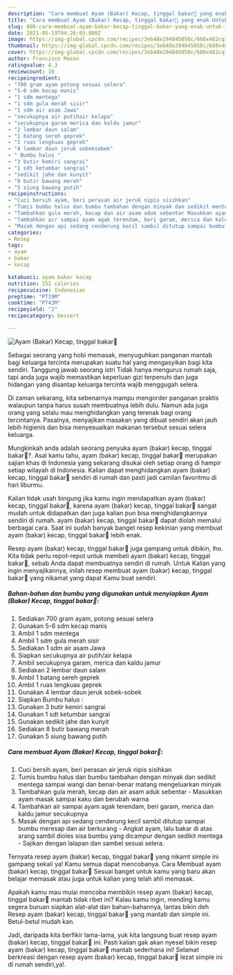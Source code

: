 ```yaml
---
description: "Cara membuat Ayam (Bakar) Kecap, tinggal bakar🤗 yang enak Untuk Jualan"
title: "Cara membuat Ayam (Bakar) Kecap, tinggal bakar🤗 yang enak Untuk Jualan"
slug: 806-cara-membuat-ayam-bakar-kecap-tinggal-bakar-yang-enak-untuk-jualan
date: 2021-05-19T04:26:03.800Z
image: https://img-global.cpcdn.com/recipes/3eb48e294845050c/680x482cq70/ayam-bakar-kecap-tinggal-bakar🤗-foto-resep-utama.jpg
thumbnail: https://img-global.cpcdn.com/recipes/3eb48e294845050c/680x482cq70/ayam-bakar-kecap-tinggal-bakar🤗-foto-resep-utama.jpg
cover: https://img-global.cpcdn.com/recipes/3eb48e294845050c/680x482cq70/ayam-bakar-kecap-tinggal-bakar🤗-foto-resep-utama.jpg
author: Francisco Mason
ratingvalue: 4.3
reviewcount: 10
recipeingredient:
- "700 gram ayam potong sesuai selera"
- "5-6 sdm kecap manis"
- "1 sdm mentega"
- "1 sdm gula merah sisir"
- "1 sdm air asam Jawa"
- "secukupnya air putihair kelapa"
- "secukupnya garam merica dan kaldu jamur"
- "2 lembar daun salam"
- "1 batang sereh geprek"
- "1 ruas lengkuas geprek"
- "4 lembar daun jeruk sobeksobek"
- " Bumbu halus "
- "3 butir kemiri sangrai"
- "1 sdt ketumbar sangrai"
- "sedikit jahe dan kunyit"
- "8 butir bawang merah"
- "5 siung bawang putih"
recipeinstructions:
- "Cuci bersih ayam, beri perasan air jeruk nipis sisihkan"
- "Tumis bumbu halus dan bumbu tambahan dengan minyak dan sedikit mentega sampai wangi dan benar-benar matang mengeluarkan minyak"
- "Tambahkan gula merah, kecap dan air asam aduk sebentar Masukkan ayam masak sampai kaku dan berubah warna"
- "Tambahkan air sampai ayam agak terendam, beri garam, merica dan kaldu jamur secukupnya"
- "Masak dengan api sedang cenderung kecil sambil ditutup sampai bumbu meresap dan air berkurang Angkat ayam, lalu bakar di atas arang sambil dioles sisa bumbu yang dicampur dengan sedikit mentega Sajikan dengan lalapan dan sambel sesuai selera."
categories:
- Resep
tags:
- ayam
- bakar
- kecap

katakunci: ayam bakar kecap 
nutrition: 152 calories
recipecuisine: Indonesian
preptime: "PT19M"
cooktime: "PT43M"
recipeyield: "2"
recipecategory: Dessert

---
```



![Ayam (Bakar) Kecap, tinggal bakar🤗](https://img-global.cpcdn.com/recipes/3eb48e294845050c/680x482cq70/ayam-bakar-kecap-tinggal-bakar🤗-foto-resep-utama.jpg)

Sebagai seorang yang hobi memasak, menyuguhkan panganan mantab bagi keluarga tercinta merupakan suatu hal yang mengasyikan bagi kita sendiri. Tanggung jawab seorang istri Tidak hanya mengurus rumah saja, tapi anda juga wajib memastikan keperluan gizi terpenuhi dan juga hidangan yang disantap keluarga tercinta wajib menggugah selera.

Di zaman  sekarang, kita sebenarnya mampu mengorder panganan praktis walaupun tanpa harus susah membuatnya lebih dulu. Namun ada juga orang yang selalu mau menghidangkan yang terenak bagi orang tercintanya. Pasalnya, menyajikan masakan yang dibuat sendiri akan jauh lebih higienis dan bisa menyesuaikan makanan tersebut sesuai selera keluarga. 



Mungkinkah anda adalah seorang penyuka ayam (bakar) kecap, tinggal bakar🤗?. Asal kamu tahu, ayam (bakar) kecap, tinggal bakar🤗 merupakan sajian khas di Indonesia yang sekarang disukai oleh setiap orang di hampir setiap wilayah di Indonesia. Kalian dapat menghidangkan ayam (bakar) kecap, tinggal bakar🤗 sendiri di rumah dan pasti jadi camilan favoritmu di hari liburmu.

Kalian tidak usah bingung jika kamu ingin mendapatkan ayam (bakar) kecap, tinggal bakar🤗, karena ayam (bakar) kecap, tinggal bakar🤗 sangat mudah untuk didapatkan dan juga kalian pun bisa menghidangkannya sendiri di rumah. ayam (bakar) kecap, tinggal bakar🤗 dapat diolah memalui berbagai cara. Saat ini sudah banyak banget resep kekinian yang membuat ayam (bakar) kecap, tinggal bakar🤗 lebih enak.

Resep ayam (bakar) kecap, tinggal bakar🤗 juga gampang untuk dibikin, lho. Kita tidak perlu repot-repot untuk membeli ayam (bakar) kecap, tinggal bakar🤗, sebab Anda dapat membuatnya sendiri di rumah. Untuk Kalian yang ingin menyajikannya, inilah resep membuat ayam (bakar) kecap, tinggal bakar🤗 yang nikamat yang dapat Kamu buat sendiri.

<!--inarticleads1-->

##### Bahan-bahan dan bumbu yang digunakan untuk menyiapkan Ayam (Bakar) Kecap, tinggal bakar🤗:

1. Sediakan 700 gram ayam, potong sesuai selera
1. Gunakan 5-6 sdm kecap manis
1. Ambil 1 sdm mentega
1. Ambil 1 sdm gula merah sisir
1. Sediakan 1 sdm air asam Jawa
1. Siapkan secukupnya air putih/air kelapa
1. Ambil secukupnya garam, merica dan kaldu jamur
1. Sediakan 2 lembar daun salam
1. Ambil 1 batang sereh geprek
1. Ambil 1 ruas lengkuas geprek
1. Gunakan 4 lembar daun jeruk sobek-sobek
1. Siapkan  Bumbu halus :
1. Gunakan 3 butir kemiri sangrai
1. Gunakan 1 sdt ketumbar sangrai
1. Gunakan sedikit jahe dan kunyit
1. Sediakan 8 butir bawang merah
1. Gunakan 5 siung bawang putih




<!--inarticleads2-->

##### Cara membuat Ayam (Bakar) Kecap, tinggal bakar🤗:

1. Cuci bersih ayam, beri perasan air jeruk nipis sisihkan
1. Tumis bumbu halus dan bumbu tambahan dengan minyak dan sedikit mentega sampai wangi dan benar-benar matang mengeluarkan minyak
1. Tambahkan gula merah, kecap dan air asam aduk sebentar - Masukkan ayam masak sampai kaku dan berubah warna
1. Tambahkan air sampai ayam agak terendam, beri garam, merica dan kaldu jamur secukupnya
1. Masak dengan api sedang cenderung kecil sambil ditutup sampai bumbu meresap dan air berkurang - Angkat ayam, lalu bakar di atas arang sambil dioles sisa bumbu yang dicampur dengan sedikit mentega - Sajikan dengan lalapan dan sambel sesuai selera.




Ternyata resep ayam (bakar) kecap, tinggal bakar🤗 yang nikamt simple ini gampang sekali ya! Kamu semua dapat mencobanya. Cara Membuat ayam (bakar) kecap, tinggal bakar🤗 Sesuai banget untuk kamu yang baru akan belajar memasak atau juga untuk kalian yang telah ahli memasak.

Apakah kamu mau mulai mencoba membikin resep ayam (bakar) kecap, tinggal bakar🤗 mantab tidak ribet ini? Kalau kamu ingin, mending kamu segera buruan siapkan alat-alat dan bahan-bahannya, lantas bikin deh Resep ayam (bakar) kecap, tinggal bakar🤗 yang mantab dan simple ini. Betul-betul mudah kan. 

Jadi, daripada kita berfikir lama-lama, yuk kita langsung buat resep ayam (bakar) kecap, tinggal bakar🤗 ini. Pasti kalian gak akan nyesel bikin resep ayam (bakar) kecap, tinggal bakar🤗 mantab sederhana ini! Selamat berkreasi dengan resep ayam (bakar) kecap, tinggal bakar🤗 lezat simple ini di rumah sendiri,ya!.

